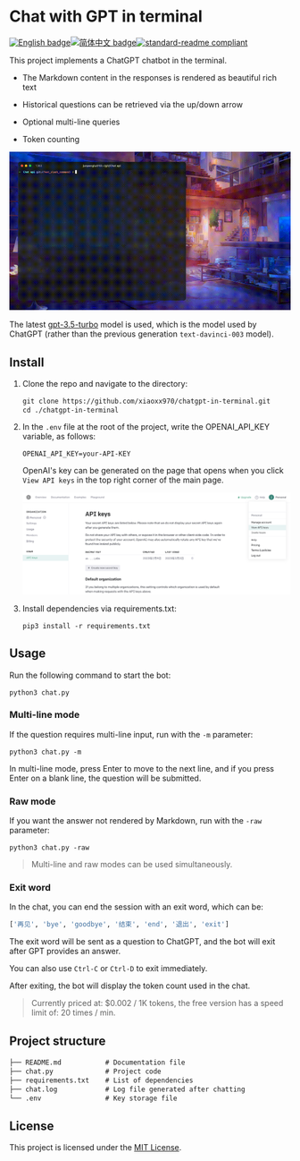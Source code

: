 # Chat with GPT in terminal

[![English badge](https://img.shields.io/badge/%E8%8B%B1%E6%96%87-English-blue)](./README.md)[![简体中文 badge](https://img.shields.io/badge/%E7%AE%80%E4%BD%93%E4%B8%AD%E6%96%87-Simplified%20Chinese-blue)](./README.zh-CN.md)[![standard-readme compliant](https://img.shields.io/badge/readme%20style-standard-brightgreen.svg)](https://github.com/RichardLitt/standard-readme)

This project implements a ChatGPT chatbot in the terminal. 

- The Markdown content in the responses is rendered as beautiful rich text

- Historical questions can be retrieved via the up/down arrow
- Optional multi-line queries
- Token counting

![example](README.assets/small.gif)

The latest [gpt-3.5-turbo](https://platform.openai.com/docs/guides/chat/chat-completions-beta) model is used, which is the model used by ChatGPT (rather than the previous generation `text-davinci-003` model).

## Install

1. Clone the repo and navigate to the directory:

   ```shell
   git clone https://github.com/xiaoxx970/chatgpt-in-terminal.git
   cd ./chatgpt-in-terminal
   ```

2. In the `.env` file at the root of the project, write the OPENAI_API_KEY variable, as follows:

   ```
   OPENAI_API_KEY=your-API-KEY
   ```

   OpenAI's key can be generated on the page that opens when you click `View API keys` in the top right corner of the main page.

   ![image-20230303233352970](README.assets/image-20230303233352970.png)

3. Install dependencies via requirements.txt:

   ```shell
   pip3 install -r requirements.txt
   ```

## Usage

Run the following command to start the bot:

```shell
python3 chat.py
```

### Multi-line mode

If the question requires multi-line input, run with the `-m` parameter:

```shell
python3 chat.py -m
```

In multi-line mode, press Enter to move to the next line, and if you press Enter on a blank line, the question will be submitted.

### Raw mode

If you want the answer not rendered by Markdown, run with the `-raw` parameter:

```shell
python3 chat.py -raw
```

> Multi-line and raw modes can be used simultaneously.

### Exit word

In the chat, you can end the session with an exit word, which can be:

```python
['再见', 'bye', 'goodbye', '结束', 'end', '退出', 'exit']
```

The exit word will be sent as a question to ChatGPT, and the bot will exit after GPT provides an answer.

You can also use `Ctrl-C` or `Ctrl-D` to exit immediately.

After exiting, the bot will display the token count used in the chat.

> Currently priced at: $0.002 / 1K tokens, the free version has a speed limit of: 20 times / min.

## Project structure

```
├── README.md           # Documentation file
├── chat.py             # Project code
├── requirements.txt    # List of dependencies
├── chat.log            # Log file generated after chatting
└── .env                # Key storage file
```

## License

This project is licensed under the [MIT License](https://chat.openai.com/LICENSE).